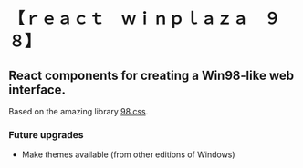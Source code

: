 # 【ｒｅａｃｔ　ｗｉｎｐｌａｚａ　９８】

## React components for creating a Win98-like web interface.

Based on the amazing library [98.css](https://jdan.github.io/98.css/).


### Future upgrades
- Make themes available (from other editions of Windows)